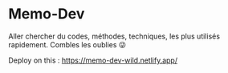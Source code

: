 # Memo-Dev
Aller chercher du codes, méthodes, techniques, les plus utilisés rapidement. 
Combles les oublies 😜

Deploy on this :
https://memo-dev-wild.netlify.app/
